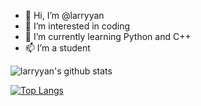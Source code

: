 - 👋 Hi, I’m @larryyan
- 👀 I’m interested in coding
- 🌱 I’m currently learning Python and C++
- 📫 I’m a student

<!---
larryyan/larryyan is a ✨ special ✨ repository because its `README.md` (this file) appears on your GitHub profile.
You can click the Preview link to take a look at your changes.
--->

![larryyan's github stats](https://github-readme-stats.vercel.app/api?username=larryyan&show_icons=true&theme=radical)

[![Top Langs](https://github-readme-stats.vercel.app/api/top-langs/?username=larryyan)](https://github.com/anuraghazra/github-readme-stats)

